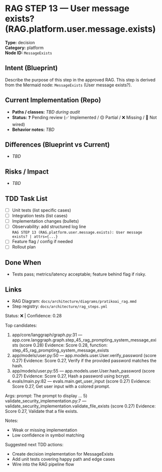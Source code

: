 # RAG STEP 13 — User message exists? (RAG.platform.user.message.exists)

**Type:** decision  
**Category:** platform  
**Node ID:** `MessageExists`

## Intent (Blueprint)
Describe the purpose of this step in the approved RAG. This step is derived from the Mermaid node: `MessageExists` (User message exists?).

## Current Implementation (Repo)
- **Paths / classes:** _TBD during audit_
- **Status:** ❓ Pending review (✅ Implemented / 🟡 Partial / ❌ Missing / 🔌 Not wired)
- **Behavior notes:** _TBD_

## Differences (Blueprint vs Current)
- _TBD_

## Risks / Impact
- _TBD_

## TDD Task List
- [ ] Unit tests (list specific cases)
- [ ] Integration tests (list cases)
- [ ] Implementation changes (bullets)
- [ ] Observability: add structured log line  
  `RAG STEP 13 (RAG.platform.user.message.exists): User message exists? | attrs={...}`
- [ ] Feature flag / config if needed
- [ ] Rollout plan

## Done When
- Tests pass; metrics/latency acceptable; feature behind flag if risky.

## Links
- RAG Diagram: `docs/architecture/diagrams/pratikoai_rag.mmd`
- Step registry: `docs/architecture/rag_steps.yml`


<!-- AUTO-AUDIT:BEGIN -->
Status: ❌  |  Confidence: 0.28

Top candidates:
1) app/core/langgraph/graph.py:31 — app.core.langgraph.graph.step_45_rag_prompting_system_message_exists (score 0.28)
   Evidence: Score 0.28, function: step_45_rag_prompting_system_message_exists
2) app/models/user.py:50 — app.models.user.User.verify_password (score 0.27)
   Evidence: Score 0.27, Verify if the provided password matches the hash.
3) app/models/user.py:55 — app.models.user.User.hash_password (score 0.27)
   Evidence: Score 0.27, Hash a password using bcrypt.
4) evals/main.py:82 — evals.main.get_user_input (score 0.27)
   Evidence: Score 0.27, Get user input with a colored prompt.

Args:
    prompt: The prompt to display
 ...
5) validate_security_implementation.py:7 — validate_security_implementation.validate_file_exists (score 0.27)
   Evidence: Score 0.27, Validate that a file exists.

Notes:
- Weak or missing implementation
- Low confidence in symbol matching

Suggested next TDD actions:
- Create decision implementation for MessageExists
- Add unit tests covering happy path and edge cases
- Wire into the RAG pipeline flow
<!-- AUTO-AUDIT:END -->